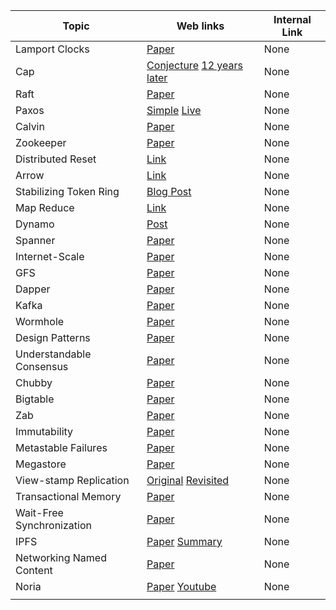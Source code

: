 | Topic                     | Web links                                                                                                                                                                                                                                                                   | Internal Link |
| ------------------------- | --------------------------------------------------------------------------------------------------------------------------------------------------------------------------------------------------------------------------------------------------------------------------- | ------------- |
| Lamport Clocks            | [Paper](https://amturing.acm.org/p558-lamport.pdf)                                                                                                                                                                                                                          | None          |
| Cap                       | [Conjecture](https://web.archive.org/web/20190629112250/https://www.glassbeam.com/sites/all/themes/glassbeam/images/blog/10.1.1.67.6951.pdf) [12 years later](https://sites.cs.ucsb.edu/~rich/class/cs293b-cloud/papers/brewer-cap.pdf)                                     | None          |
| Raft                      | [Paper](https://raft.github.io/raft.pdf)                                                                                                                                                                                                                                    | None          |
| Paxos                     | [Simple](https://s3.amazonaws.com/systemsandpapers/papers/paxos-made-simple.pdf) [Live](https://static.googleusercontent.com/media/research.google.com/en//archive/paxos_made_live.pdf)                                                                                     | None          |
| Calvin                    | [Paper](http://cs.yale.edu/homes/thomson/publications/calvin-sigmod12.pdf)                                                                                                                                                                                                  | None          |
| Zookeeper                 | [Paper](https://www.usenix.org/legacy/event/usenix10/tech/full_papers/Hunt.pdf)                                                                                                                                                                                             | None          |
| Distributed Reset         | [Link](http://web.cse.ohio-state.edu/siefast/group/publications/distributed-reset.pdf)                                                                                                                                                                                      | None          |
| Arrow                     | [Link](https://cs.brown.edu/people/mph/DemmerH98/disc.pdf)                                                                                                                                                                                                                  | None          |
| Stabilizing Token Ring    | [Blog Post](http://muratbuffalo.blogspot.com/2015/01/dijkstras-stabilizing-token-ring.html)                                                                                                                                                                                 | None          |
| Map Reduce                | [Link](https://static.googleusercontent.com/media/research.google.com/en//archive/mapreduce-osdi04.pdf)                                                                                                                                                                     | None          |
| Dynamo                    | [Post](https://www.allthingsdistributed.com/2007/10/amazons_dynamo.html)                                                                                                                                                                                                    | None          |
| Spanner                   | [Paper](https://dl.acm.org/doi/pdf/10.1145/2491245)                                                                                                                                                                                                                         | None          |
| Internet-Scale            | [Paper](https://mvdirona.com/jrh/talksAndPapers/JamesRH_Lisa.pdf)                                                                                                                                                                                                           | None          |
| GFS                       | [Paper](https://s3.amazonaws.com/systemsandpapers/papers/gfs.pdf)                                                                                                                                                                                                           | None          |
| Dapper                    | [Paper](https://s3.amazonaws.com/systemsandpapers/papers/dapper.pdf)                                                                                                                                                                                                        | None          |
| Kafka                     | [Paper](https://s3.amazonaws.com/systemsandpapers/papers/Kafka.pdf)                                                                                                                                                                                                         | None          |
| Wormhole                  | [Paper](https://s3.amazonaws.com/systemsandpapers/papers/wormhole.pdf)                                                                                                                                                                                                      | None          |
| Design Patterns           | [Paper](https://s3.amazonaws.com/systemsandpapers/papers/design-container-based-systems.pdf)                                                                                                                                                                                | None          |
| Understandable Consensus  | [Paper](https://s3.amazonaws.com/systemsandpapers/papers/raft.pdf)                                                                                                                                                                                                          | None          |
| Chubby                    | [Paper](https://s3.amazonaws.com/systemsandpapers/papers/chubby-osdi06.pdf)                                                                                                                                                                                                 | None          |
| Bigtable                  | [Paper](https://static.googleusercontent.com/media/research.google.com/en//archive/bigtable-osdi06.pdf)                                                                                                                                                                     | None          |
| Zab                       | [Paper](https://marcoserafini.github.io/papers/zab.pdf)                                                                                                                                                                                                                     | None          |
| Immutability              | [Paper](https://www.cidrdb.org/cidr2015/Papers/CIDR15_Paper16.pdf)                                                                                                                                                                                                          | None          |
| Metastable Failures       | [Paper](https://sigops.org/s/conferences/hotos/2021/papers/hotos21-s11-bronson.pdf)                                                                                                                                                                                         | None          |
| Megastore                 | [Paper](https://www.cidrdb.org/cidr2011/Papers/CIDR11_Paper32.pdf)                                                                                                                                                                                                          | None          |
| View-stamp Replication    | [Original](https://www.cs.princeton.edu/courses/archive/fall11/cos518/papers/viewstamped.pdf) [Revisited](https://pmg.csail.mit.edu/papers/vr-revisited.pdf)                                                                                                                | None          |
| Transactional Memory      | [Paper](https://cs.brown.edu/~mph/HerlihyM93/herlihy93transactional.pdf)                                                                                                                                                                                                    | None          |
| Wait-Free Synchronization | [Paper](https://cs.brown.edu/~mph/Herlihy91/p124-herlihy.pdf)                                                                                                                                                                                                               | None          |
| IPFS                      | [Paper](https://research.protocol.ai/publications/design-and-evaluation-of-ipfs-a-storage-layer-for-the-decentralized-web/trautwein2022.pdf) [Summary](https://www.micahlerner.com/2022/10/31/design-and-evaluation-of-ipfs-a-storage-layer-for-the-decentralized-web.html) | None          |
| Networking Named Content  | [Paper](https://conferences.sigcomm.org/co-next/2009/papers/Jacobson.pdf)                                                                                                                                                                                                   | None          |
| Noria                     | [Paper](https://www.usenix.org/system/files/osdi18-gjengset.pdf) [Youtube](https://www.youtube.com/watch?v=s19G6n0UjsM)                                                                                                                                                                                                           | None          |
|                           |                                                                                                                                                                                                                                                                             |               |
